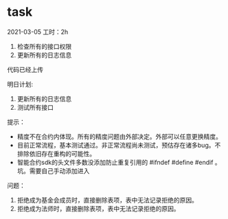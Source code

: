 # task

2021-03-05
工时：2h
1. 检查所有的接口权限
2. 更新所有的日志信息

代码已经上传

明日计划:
1. 更新所有的日志信息
2. 测试所有接口


提示：
- 精度不在合约内体现。所有的精度问题由外部决定。外部可以任意更换精度。
- 目前正常流程，基本测试通过。非正常流程尚未测试，预估存在诸多bug。不排除依旧存在重构的可能性。
- 智能合约sdk的头文件多数没添加防止重复引用的 #ifndef #define #endif 。坑。需要自己手动添加进入

问题：
1. 拒绝成为基金会成员时，直接删除表项，表中无法记录拒绝的原因。
2. 拒绝成为法师时，直接删除表项，表中无法记录拒绝的原因。
